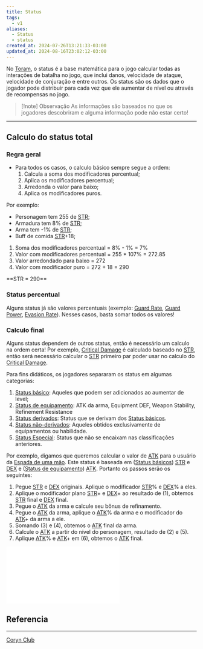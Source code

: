 ```yaml
---
title: Status
tags:
  - v1
aliases:
  - Status
  - status
created_at: 2024-07-26T13:21:33-03:00
updated_at: 2024-08-16T23:02:12-03:00
---
```


No [Toram](../../../../rascunhos/2024/07/26/Toram.md), o status é a base matemática para o jogo calcular todas as interações de batalha no jogo, que inclui danos, velocidade de ataque, velocidade de conjuração e entre outros. Os status são os dados que o jogador pode distribuir para cada vez que ele aumentar de nível ou através de recompensas no jogo.

> [!note] Observação
> As informações são baseados no que os jogadores descobriram e alguma informação pode não estar certo!

---

## Calculo do status total
### Regra geral

 - Para todos os casos, o calculo básico sempre segue a ordem: 
	1. Calcula a soma dos modificadores percentual;
	2. Aplica os modificadores percentual;
	3. Arredonda o valor para baixo;
	4. Aplica os modificadores puros.

Por exemplo:
 - Personagem tem 255 de [STR](Toram_STR.md);
 - Armadura tem 8% de [STR](Toram_STR.md);
 - Arma tem -1% de [STR](Toram_STR.md);
 - Buff de comida [STR](Toram_STR.md)+18;

1. Soma dos modificadores percentual = 8% - 1% = 7%
2. Valor com modificadores percentual = 255 * 107% = 272.85
3. Valor arredondado para baixo = 272
4. Valor com modificador puro = 272 + 18 = 290

==STR = 290==

### Status percentual

Alguns status já são valores percentuais (exemplo: [Guard Rate](../../../../ideias/2024/07/09/Toram_Guard_Rate.md), [Guard Power](../../../../ideias/2024/07/09/Toram_Guard_Power.md), [Evasion Rate](../../../../ideias/2024/07/09/Toram_Evasion_Rate.md)). Nesses casos, basta somar todos os valores!

### Calculo final

Alguns status dependem de outros status, então é necessário um calculo na ordem certa! Por exemplo, [Critical Damage](../../../../ideias/2024/07/09/Toram_Critical_Damage.md) é calculado baseado no [STR](Toram_STR.md), então será necessário calcular o [STR](Toram_STR.md) primeiro par poder usar no calculo do [Critical Damage](../../../../ideias/2024/07/09/Toram_Critical_Damage.md).  

Para fins didáticos, os jogadores separaram os status em algumas categorias:
1. [Status básico](../26/Toram_Status_basico.md): Aqueles que podem ser adicionados ao aumentar de level;
2. [Status de equipamento](../../../../ideias/2024/07/09/Toram_Status_de_equipamento.md): ATK da arma, Equipment DEF, Weapon Stability, Refinement Resistance
3. [Status derivados](../../../../ideias/2024/07/09/Toram_Status_derivados.md): Status que se derivam dos [Status básicos](../26/Toram_Status_basico.md).
4. [Status não-derivados](../../../../ideias/2024/07/09/Toram_Status%20não-derivados.md): Aqueles obtidos exclusivamente de equipamentos ou habilidade.
5. [Status Especial](../../../../ideias/2024/07/09/Toram_Status_Especial.md): Status que não se encaixam nas classificações anteriores.

Por exemplo, digamos que queremos calcular o valor de [ATK](../../../../ideias/2024/07/09/Toram_ATK.md) para o usuário da [Espada de uma mão](../../../../ideias/2024/07/12/Toram_One_Handed_Sword.md). Este status é baseada em ([Status básicos](../26/Toram_Status_basico.md)) [STR](Toram_STR.md) e [DEX](../../../../ideias/2024/07/09/Toram_DEX.md) e ([Status de equipamento](../../../../ideias/2024/07/09/Toram_Status_de_equipamento.md)) [ATK](../../../../ideias/2024/07/09/Toram_ATK.md). Portanto os passos serão os seguintes:
1. Pegue [STR](Toram_STR.md) e [DEX](../../../../ideias/2024/07/09/Toram_DEX.md) originais. Aplique o modificador [STR](Toram_STR.md)% e [DEX](../../../../ideias/2024/07/09/Toram_DEX.md)% a eles.
2. Aplique o modificador plano [STR](Toram_STR.md)+ e [DEX](../../../../ideias/2024/07/09/Toram_DEX.md)+ ao resultado de (1), obtemos [STR](Toram_STR.md) final e [DEX](../../../../ideias/2024/07/09/Toram_DEX.md) final.
3. Pegue o [ATK](../../../../ideias/2024/07/09/Toram_ATK.md) da arma e calcule seu bônus de refinamento.
4. Pegue o [ATK](../../../../ideias/2024/07/09/Toram_ATK.md) da arma, aplique o [ATK](../../../../ideias/2024/07/09/Toram_ATK.md)% da arma e o modificador do [ATK](../../../../ideias/2024/07/09/Toram_ATK.md)+ da arma a ele.
5. Somando (3) e (4), obtemos o [ATK](../../../../ideias/2024/07/09/Toram_ATK.md) final da arma.
6. Calcule o [ATK](../../../../ideias/2024/07/09/Toram_ATK.md) a partir do nível do personagem, resultado de (2) e (5).
7. Aplique [ATK](../../../../ideias/2024/07/09/Toram_ATK.md)% e [ATK](../../../../ideias/2024/07/09/Toram_ATK.md)+ em (6), obtemos o [ATK](../../../../ideias/2024/07/09/Toram_ATK.md) final.

![Exemplo de calculo de status no Toram](../../../_excalidraw/Drawing%202024-07-09%2014.23.36.excalidraw.md)

## Referencia
---
[Coryn Club](https://coryn.club/guide.php?key=status)


